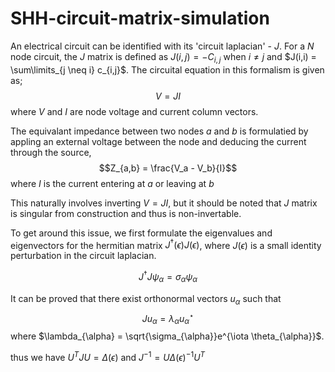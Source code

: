 # SHH-circuit-matrix-simulation

An electrical circuit can be identified with its 'circuit laplacian' - $J$.
For a $N$ node circuit, the $J$ matrix is defined as $J(i , j) = -C_{i,j}$ when $i \neq j$ and $J(i,i) = \sum\limits_{j \neq i} c_{i,j}$. 
The circuital equation in this formalism is given as; 
$$V = JI$$
where $V$ and $I$ are node voltage and current column vectors.

The equivalant impedance between two nodes $a$ and $b$ is formulatied by appling an external voltage between the node and deducing the current through the source,
$$Z_{a,b} = \frac{V_a - V_b}{I}$$
where $I$ is the current entering at $a$ or leaving at $b$

This naturally involves inverting $V = JI$, but it should be noted that $J$ matrix is singular from construction and thus is non-invertable. 

To get around this issue, we first  formulate the eigenvalues and eigenvectors for the hermitian matrix $J^{\dagger}(\epsilon)J(\epsilon)$, where $J(\epsilon)$ is a small identity perturbation in the circuit laplacian. 

$$J^{\dagger} J \psi_{\alpha} = \sigma_{\alpha} \psi_{\alpha}$$

It can be proved that there exist orthonormal vectors $u_{\alpha}$ such that 
$$J u_{\alpha} = \lambda_{\alpha} u_{\alpha}^{\star}$$
where $\lambda_{\alpha} = \sqrt{\sigma_{\alpha}}e^{\iota \theta_{\alpha}}$. 

thus we have 
$U^{T}JU = \Delta(\epsilon)$ and $J^{-1} = U\Delta(\epsilon)^{-1}U^{T}$
